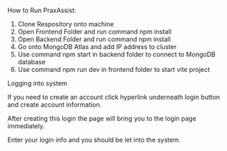 How to Run PraxAssist:

1. Clone Respository onto machine
2. Open Frontend Folder and run command npm install
3. Open Backend Folder and run command npm install
4. Go onto MongoDB Atlas and add IP address to cluster
5. Use command npm start in backend folder to connect to MongoDB database
6. Use command npm run dev in frontend folder to start vite project

Logging into system

If you need to create an account click hyperlink underneath login button and create account information.

After creating this login the page will bring you to the login page immediately.

Enter your login info and you should be let into the system.